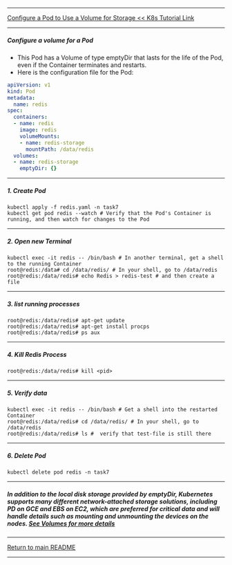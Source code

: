 *********************************************************************
[Configure a Pod to Use a Volume for Storage << K8s Tutorial Link](https://kubernetes.io/docs/tasks/configure-pod-container/configure-volume-storage/)
*********************************************************************
##### Configure a volume for a Pod
* This Pod has a Volume of type emptyDir that lasts for the life of the Pod, even if the Container terminates and restarts.
* Here is the configuration file for the Pod:
```yaml
apiVersion: v1
kind: Pod
metadata:
  name: redis
spec:
  containers:
  - name: redis
    image: redis
    volumeMounts:
    - name: redis-storage
      mountPath: /data/redis
  volumes:
  - name: redis-storage
    emptyDir: {}
```
*********************************************************************
##### 1. Create Pod
```shell
kubectl apply -f redis.yaml -n task7
kubectl get pod redis --watch # Verify that the Pod's Container is running, and then watch for changes to the Pod
```
*********************************************************************
##### 2. Open new Terminal
```shell
kubectl exec -it redis -- /bin/bash # In another terminal, get a shell to the running Container
root@redis:/data# cd /data/redis/ # In your shell, go to /data/redis
root@redis:/data/redis# echo Redis > redis-test # and then create a file
```
*********************************************************************
##### 3. list running processes
```shell
root@redis:/data/redis# apt-get update
root@redis:/data/redis# apt-get install procps
root@redis:/data/redis# ps aux
```
*********************************************************************
##### 4. Kill Redis Process
```shell
root@redis:/data/redis# kill <pid>
```
*********************************************************************
##### 5. Verify data  
```shell
kubectl exec -it redis -- /bin/bash # Get a shell into the restarted Container
root@redis:/data/redis# cd /data/redis/ # In your shell, go to /data/redis
root@redis:/data/redis# ls #  verify that test-file is still there
```
*********************************************************************
##### 6. Delete Pod
```shell
kubectl delete pod redis -n task7
```
*********************************************************************
##### In addition to the local disk storage provided by emptyDir, Kubernetes supports many different network-attached storage solutions, including PD on GCE and EBS on EC2, which are preferred for critical data and will handle details such as mounting and unmounting the devices on the nodes. [See Volumes for more details](https://kubernetes.io/docs/concepts/storage/volumes/)
*********************************************************************
[Return to main README](https://github.com/dmitriyshub/kube-hub)
*********************************************************************